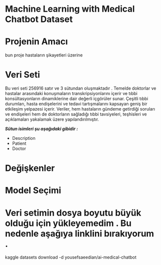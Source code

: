 
# Machine Learning with Medical Chatbot Dataset                     
  
# Projenin Amacı
bun proje hastaların şikayetleri üzerine 



# Veri Seti
Bu veri seti 256916 satır ve 3 sütundan oluşmaktadır .
Temelde doktorlar ve hastalar arasındaki konuşmaların transkripsiyonlarını içerir ve tıbbi konsültasyonların dinamiklerine dair değerli içgörüler sunar. Çeşitli tıbbi durumları, hasta endişelerini ve tedavi tartışmalarını kapsayan geniş bir etkileşim yelpazesi içerir. Veriler, hem hastaların gündeme getirdiği soruları ve endişeleri hem de doktorların sağladığı tıbbi tavsiyeleri, teşhisleri ve açıklamaları yakalamak üzere yapılandırılmıştır. 

***Sütun isimleri şu aşağıdaki gibidir :***
- Description
- Patient
- Doctor


# Değişkenler



# Model Seçimi


# Veri setimin dosya boyutu büyük olduğu için yükleyemedim . Bu nedenle aşağıya linklini bırakıyorum .
kaggle datasets download -d yousefsaeedian/ai-medical-chatbot
